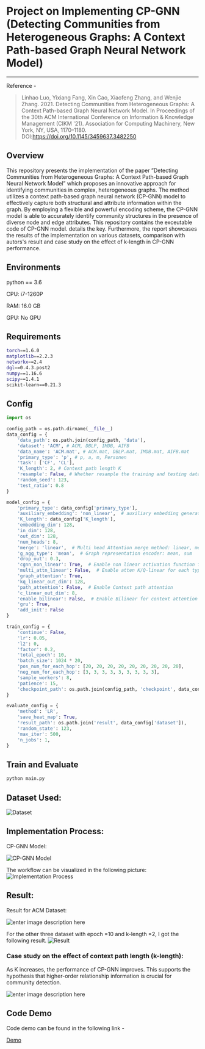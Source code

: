 
# Project on Implementing CP-GNN (Detecting Communities from Heterogeneous Graphs: A Context Path-based Graph Neural Network Model)

----

Reference - 

> Linhao Luo, Yixiang Fang, Xin Cao, Xiaofeng Zhang, and Wenjie Zhang. 2021. Detecting Communities from Heterogeneous Graphs: A Context Path-based Graph Neural Network Model. In Proceedings of the 30th ACM International Conference on Information & Knowledge Management (CIKM '21). Association for Computing Machinery, New York, NY, USA, 1170–1180. DOI:https://doi.org/10.1145/3459637.3482250

## Overview

This repository presents the implementation of the paper ”Detecting Communities from Heterogeneous Graphs: A Context Path-based Graph Neural Network Model”  which
proposes an innovative approach for identifying communities in complex, heterogeneous graphs. The method utilizes a context path-based graph neural network (CP-GNN) model to effectively capture both structural and attribute information within the graph. By employing a flexible and powerful encoding scheme, the CP-GNN model is able to accurately identify community structures in the presence of diverse node and edge attributes. This repository contains the exceutable code of CP-GNN model. details the key. Furthermore, the report showcases the results of the implementation on various datasets, comparison with autors's result and case study on the effect of k-length in CP-GNN performance.

## Environments

python == 3.6

CPU: i7-1260P 

RAM: 16.0 GB

GPU: No GPU 


## Requirements

```bash
torch==1.6.0
matplotlib==2.2.3
networkx==2.4
dgl==0.4.3.post2
numpy==1.16.6
scipy==1.4.1
scikit-learn==0.21.3
```

## Config

```python
import os

config_path = os.path.dirname(__file__)
data_config = {
    'data_path': os.path.join(config_path, 'data'),
    'dataset': 'ACM', # ACM, DBLP, IMDB, AIFB
    'data_name': 'ACM.mat', # ACM.mat, DBLP.mat, IMDB.mat, AIFB.mat
    'primary_type': 'p', # p, a, m, Personen
    'task': ['CF', 'CL'],
    'K_length': 2, # Context path length K
    'resample': False, # Whether resample the training and testing dataset
    'random_seed': 123,
    'test_ratio': 0.8
}

model_config = {
    'primary_type': data_config['primary_type'],
    'auxiliary_embedding': 'non_linear',  # auxiliary embedding generating method: non_linear, linear, emb
    'K_length': data_config['K_length'],
    'embedding_dim': 128,
    'in_dim': 128,
    'out_dim': 128,
    'num_heads': 8,
    'merge': 'linear',  # Multi head Attention merge method: linear, mean, stack
    'g_agg_type': 'mean',  # Graph representation encoder: mean, sum
    'drop_out': 0.3,
    'cgnn_non_linear': True,  # Enable non linear activation function for CGNN
    'multi_attn_linear': False,  # Enable atten K/Q-linear for each type
    'graph_attention': True,
    'kq_linear_out_dim': 128,
    'path_attention': False,  # Enable Context path attention
    'c_linear_out_dim': 8,
    'enable_bilinear': False,  # Enable Bilinear for context attention
    'gru': True,
    'add_init': False
}

train_config = {
    'continue': False,
    'lr': 0.05,
    'l2': 0,
    'factor': 0.2,
    'total_epoch': 10,
    'batch_size': 1024 * 20,
    'pos_num_for_each_hop': [20, 20, 20, 20, 20, 20, 20, 20, 20],
    'neg_num_for_each_hop': [3, 3, 3, 3, 3, 3, 3, 3, 3],
    'sample_workers': 8,
    'patience': 15,
    'checkpoint_path': os.path.join(config_path, 'checkpoint', data_config['dataset'])
}

evaluate_config = {
    'method': 'LR',
    'save_heat_map': True,
    'result_path': os.path.join('result', data_config['dataset']),
    'random_state': 123,
    'max_iter': 500,
    'n_jobs': 1,
}
```

## Train and Evaluate
``` bash
python main.py
```

## Dataset Used:
![Dataset](https://i.ibb.co/8DLFhYx/ds.png)


## Implementation Process:

CP-GNN Model:

![CP-GNN Model](https://i.ibb.co/Kzvr3hk/Picture2.png)

The workflow can be visualized in the following picture: 
![Implementation Process](https://i.ibb.co/fn7XrbL/image.png)
## Result:
Result for ACM Dataset:

![enter image description here](https://i.ibb.co/LzSCZwg/image.png)

For the other three dataset with epoch =10 and k-length =2, I got the following result.
![Result](https://i.ibb.co/G5TKqbt/dataset.png)
### Case study on the effect of context path length (k-length):
As K increases, the performance of CP-GNN improves. This supports the hypothesis that higher-order relationship information is crucial for community detection.

![enter image description here](https://i.ibb.co/NSWZn22/image.png)

## Code Demo
Code demo can be found in the following link -

[Demo ](https://brocku-my.sharepoint.com/:v:/r/personal/fy21cx_brocku_ca/Documents/Attachments/Code%20Demo_Farhana%20Yasmeen.mp4?csf=1&web=1&e=f0IkuC)
